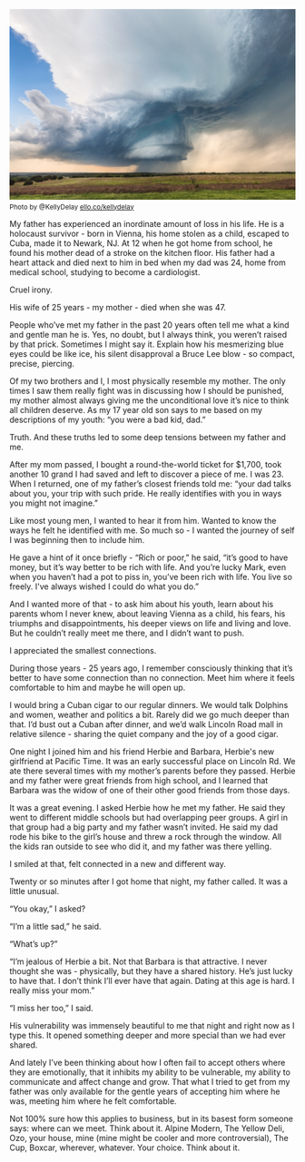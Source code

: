 ![ello-xhdpi-c3c5401c.jpg](assets/b.jpeg) <small>Photo by @KellyDelay [ello.co/kellydelay](ello.co/kellydelay)</small>

My father has experienced an inordinate amount of loss in his life. He is a holocaust survivor - born in Vienna, his home stolen as a child, escaped to Cuba, made it to Newark, NJ. At 12 when he got home from school, he found his mother dead of a stroke on the kitchen floor. His father had a heart attack and died next to him in bed when my dad was 24, home from medical school, studying to become a cardiologist.

Cruel irony.

His wife of 25 years - my mother - died when she was 47.

People who’ve met my father in the past 20 years often tell me what a kind and gentle man he is. Yes, no doubt, but I always think, you weren’t raised by that prick. Sometimes I might say it. Explain how his mesmerizing blue eyes could be like ice, his silent disapproval a Bruce Lee blow - so compact, precise, piercing.

Of my two brothers and I, I most physically resemble my mother. The only times I saw them really fight was in discussing how I should be punished, my mother almost always giving me the unconditional love it’s nice to think all children deserve. As my 17 year old son says to me based on my descriptions of my youth: “you were a bad kid, dad.”

Truth. And these truths led to some deep tensions between my father and me.

After my mom passed, I bought a round-the-world ticket for $1,700, took another 10 grand I had saved and left to discover a piece of me. I was 23. When I returned, one of my father’s closest friends told me: “your dad talks about you, your trip with such pride. He really identifies with you in ways you might not imagine.”

Like most young men, I wanted to hear it from him. Wanted to know the ways he felt he identified with me. So much so - I wanted the journey of self I was beginning then to include him.

He gave a hint of it once briefly - “Rich or poor,” he said, “it’s good to have money, but it’s way better to be rich with life. And you’re lucky Mark, even when you haven’t had a pot to piss in, you’ve been rich with life. You live so freely. I've always wished I could do what you do.”

And I wanted more of that - to ask him about his youth, learn about his parents whom I never knew, about leaving Vienna as a child, his fears, his triumphs and disappointments, his deeper views on life and living and love. But he couldn’t really meet me there, and I didn’t want to push.

I appreciated the smallest connections.

During those years - 25 years ago, I remember consciously thinking that it’s better to have some connection than no connection. Meet him where it feels comfortable to him and maybe he will open up.

I would bring a Cuban cigar to our regular dinners. We would talk Dolphins and women, weather and politics a bit. Rarely did we go much deeper than that. I’d bust out a Cuban after dinner, and we’d walk Lincoln Road mall in relative silence - sharing the quiet company and the joy of a good cigar.

One night I joined him and his friend Herbie and Barbara, Herbie's new girlfriend at Pacific Time. It was an early successful place on Lincoln Rd. We ate there several times with my mother’s parents before they passed. Herbie and my father were great friends from high school, and I learned that Barbara was the widow of one of their other good friends from those days.

It was a great evening. I asked Herbie how he met my father. He said they went to different middle schools but had overlapping peer groups. A girl in that group had a big party and my father wasn’t invited. He said my dad rode his bike to the girl’s house and threw a rock through the window. All the kids ran outside to see who did it, and my father was there yelling.

I smiled at that, felt connected in a new and different way.

Twenty or so minutes after I got home that night, my father called. It was a little unusual.

“You okay,” I asked?

“I’m a little sad,” he said.

“What’s up?”

“I’m jealous of Herbie a bit. Not that Barbara is that attractive. I never thought she was - physically, but they have a shared history. He’s just lucky to have that. I don’t think I’ll ever have that again. Dating at this age is hard. I really miss your mom.”

“I miss her too,” I said.

His vulnerability was immensely beautiful to me that night and right now as I type this. It opened something deeper and more special than we had ever shared.

And lately I’ve been thinking about how I often fail to accept others where they are emotionally, that it inhibits my ability to be vulnerable, my ability to communicate and affect change and grow. That what I tried to get from my father was only available for the gentle years of accepting him where he was, meeting him where he felt comfortable.

Not 100% sure how this applies to business, but in its basest form someone says: where can we meet. Think about it. Alpine Modern, The Yellow Deli, Ozo, your house, mine (mine might be cooler and more controversial), The Cup, Boxcar, wherever, whatever. Your choice. Think about it.